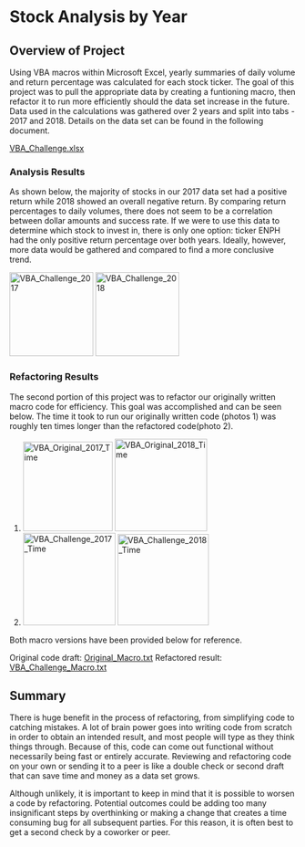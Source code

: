 # Stock Analysis by Year

## Overview of Project

Using VBA macros within Microsoft Excel, yearly summaries of daily volume and return percentage was calculated for each stock ticker. The goal of this project was to pull the appropriate data by creating a funtioning macro, then refactor it to run more efficiently should the data set increase in the future. Data used in the calculations was gathered over 2 years and split into tabs - 2017 and 2018. Details on the data set can be found in the following document. 

[VBA_Challenge.xlsx](https://github.com/brefrank/stock-analysis/files/7220227/VBA_Challenge.xlsx)


### Analysis Results

As shown below, the majority of stocks in our 2017 data set had a positive return while 2018 showed an overall negative return. By comparing return percentages to daily volumes, there does not seem to be a correlation between dollar amounts and success rate. If we were to use this data to determine which stock to invest in, there is only one option: ticker ENPH had the only positive return percentage over both years. Ideally, however, more data would be gathered and compared to find a more conclusive trend. 

<img width="147" alt="VBA_Challenge_2017" src="https://user-images.githubusercontent.com/90646961/134570764-9728db8d-8f1f-4d59-8186-ef8eeb371060.png"> <img width="147" alt="VBA_Challenge_2018" src="https://user-images.githubusercontent.com/90646961/134573985-6e743ede-c8d3-4e58-8bd7-2478a6a74a7d.png">


### Refactoring Results

The second portion of this project was to refactor our originally written macro code for efficiency. This goal was accomplished and can be seen below. The time it took to run our originally written code (photos 1) was roughly ten times longer than the refactored code(photo 2). 

1. <img width="157" alt="VBA_Original_2017_Time" src="https://user-images.githubusercontent.com/90646961/134580576-8822ca63-3885-4322-8ce4-6a524693721b.png"> <img width="162" alt="VBA_Original_2018_Time" src="https://user-images.githubusercontent.com/90646961/134580610-c0a8bbb7-655a-4c2c-9f53-e4c99ea45c2a.png">
2. <img width="162" alt="VBA_Challenge_2017_Time" src="https://user-images.githubusercontent.com/90646961/134580597-4d040974-a3a9-4694-9f2a-81de49d65a1b.png"> <img width="160" alt="VBA_Challenge_2018_Time" src="https://user-images.githubusercontent.com/90646961/134580615-618f043d-eee6-470c-be74-a6b856282837.png">

Both macro versions have been provided below for reference.

Original code draft: [Original_Macro.txt](https://github.com/brefrank/stock-analysis/files/7220729/Original_Macro.txt)
Refactored result: [VBA_Challenge_Macro.txt](https://github.com/brefrank/stock-analysis/files/7220272/VBA_Challenge_Macro.txt)

## Summary

There is huge benefit in the process of refactoring, from simplifying code to catching mistakes. A lot of brain power goes into writing code from scratch in order to obtain an intended result, and most people will type as they think things through. Because of this, code can come out functional without necessarily being fast or entirely accurate. Reviewing and refactoring code on your own or sending it to a peer is like a double check or second draft that can save time and money as a data set grows. 

Although unlikely, it is important to keep in mind that it is possible to worsen a code by refactoring. Potential outcomes could be adding too many insignificant steps by overthinking or making a change that creates a time consuming bug for all subsequent parties. For this reason, it is often best to get a second check by a coworker or peer.
